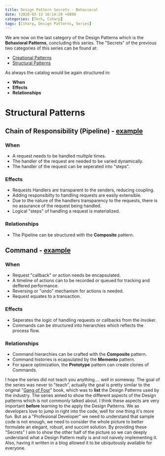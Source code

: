 ```yaml
---
title: Design Pattern Secrets - Behavioral
date: Y2020-03-13 16:14:20 +0800
categories: [Tech, Csharp]
tags: [Csharp, Design Patterns, Series]
---
```


We are now on the last category of the Design Patterns which is the __Behavioral Patterns__, concluding this series. The "Secrets" of the previous two categories of this series can be found at:
 - [Creational Patterns](https://ianescober.github.io/posts/design-patterns-secrets-creational/)
 - [Structural Patterns](https://ianescober.github.io/posts/design-patterns-secrets-strcutural/)

As always the catalog would be again structured in:
- __When__
- __Effects__
- __Relationships__

# Structural Patterns
## Chain of Responsibility (Pipeline) - [example](https://github.com/IanEscober/DesignPatterns/tree/master/src/Pipeline)
### When
- A request needs to be handled multiple times.
- The handler of the request are needed to be varied dynamically.
- The handler of the request can be seperated into "steps".

### Effects
- Requests Handlers are transparent to the senders, reducing coupling.
- Adding responsibilty to handling requests are easily extensible.
- Due to the nature of the handlers transparency to the requests, there is no assurance of the request being handled.
- Logical "steps" of handling a request is materialized.

### Relationships
- The Pipeline can be structured with the __Composite__ pattern.

## Command - [example](https://github.com/IanEscober/DesignPatterns/tree/master/src/Command)
### When
- Request "callback" or action needs be encapsulated.
- A timeline of actions can to be recorded or queued for tracking and deffered performance.
- Reversing or "undo" mechanism for actions is needed.
- Request equates to a transaction.

### Effects
- Seperates the logic of handling requests or callbacks from the invoker.
- Commands can be structured into hierarchies which reflects the process flow.

### Relationships
- Command hierarchies can be crafted with the __Composite__ pattern.
- Command histories is ecapsulated by the __Memento__ pattern.
- For space optimization, the __Prototype__ pattern can create clones of Commands.

I hope the series did not teach you anything.... well in someway. The goal of the series was never to "teach", actually the goal is pretty similar to the original "[Gang of Four](https://www.amazon.com/Design-Patterns-Object-Oriented-Addison-Wesley-Professional-ebook/dp/B000SEIBB8)" book, which was to __list__ the Design Patterns used by the industry. The series aimed to show the different aspects of the Design patterns which is not commonly talked about. I think these aspects are very important __before__ learning to the apply the Design Patterns. We as developers love to jump in right into the code, well for one thing it's more fun. But as a "Profesional Developer" we need to understand that sample code is not enough, we need to consider the whole picture to better formulate an elegant, robust, and succint solution. By providing these "Secrets" I aim to show the other half of the picture so we can deeply understand what a Design Pattern really is and not naively implementing it. Also, having it written in a blog allowed it to be ubiquitously available for everyone.